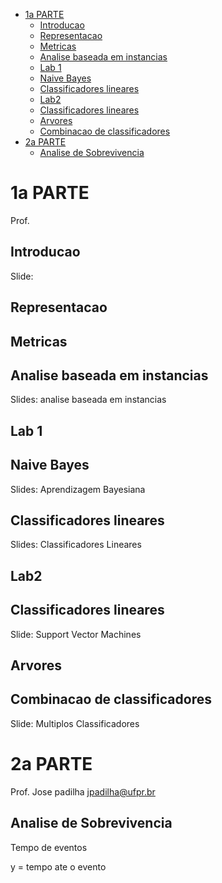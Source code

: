 - [1a PARTE](#1a-parte)
  - [Introducao](#introducao)
  - [Representacao](#representacao)
  - [Metricas](#metricas)
  - [Analise baseada em instancias](#analise-baseada-em-instancias)
  - [Lab 1](#lab-1)
  - [Naive Bayes](#naive-bayes)
  - [Classificadores lineares](#classificadores-lineares)
  - [Lab2](#lab2)
  - [Classificadores lineares](#classificadores-lineares-1)
  - [Arvores](#arvores)
  - [Combinacao de classificadores](#combinacao-de-classificadores)
- [2a PARTE](#2a-parte)
  - [Analise de Sobrevivencia](#analise-de-sobrevivencia)



# 1a PARTE
Prof. 

## Introducao
Slide: 

## Representacao

## Metricas

## Analise baseada em instancias
Slides: analise baseada em instancias

## Lab 1

## Naive Bayes
Slides: Aprendizagem Bayesiana

## Classificadores lineares
Slides: Classificadores Lineares

## Lab2

## Classificadores lineares
Slide: Support Vector Machines


## Arvores

## Combinacao de classificadores
Slide: Multiplos Classificadores


# 2a PARTE
Prof. Jose padilha jpadilha@ufpr.br

## Analise de Sobrevivencia
Tempo de eventos

y = tempo ate o evento

